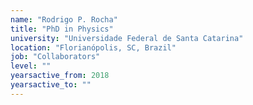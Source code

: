 ```yaml
---
name: "Rodrigo P. Rocha"
title: "PhD in Physics"
university: "Universidade Federal de Santa Catarina"
location: "Florianópolis, SC, Brazil"
job: "Collaborators"
level: ""
yearsactive_from: 2018
yearsactive_to: ""
---
```

